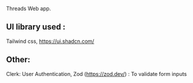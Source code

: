 Threads Web app.

## UI library used :
Tailwind css,
https://ui.shadcn.com/

## Other:
Clerk: User Authentication,
Zod (https://zod.dev/) : To validate form inputs


<!-- Emma -->
